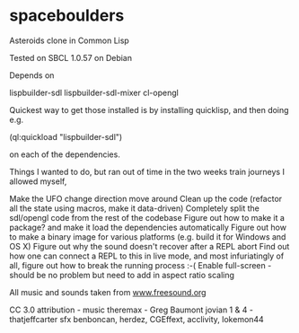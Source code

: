 spaceboulders
=============

Asteroids clone in Common Lisp

Tested on SBCL 1.0.57 on Debian


Depends on

lispbuilder-sdl
lispbuilder-sdl-mixer
cl-opengl

Quickest way to get those installed is by installing quicklisp, and then doing e.g.

(ql:quickload "lispbuilder-sdl")

on each of the dependencies.



Things I wanted to do, but ran out of time in the two weeks train journeys I allowed myself,

Make the UFO change direction move around
Clean up the code (refactor all the state using macros, make it data-driven)
Completely split the sdl/opengl code from the rest of the codebase
Figure out how to make it a package? and make it load the dependencies automatically
Figure out how to make a binary image for various platforms (e.g. build it for Windows and OS X)
Figure out why the sound doesn't recover after a REPL abort
Find out how one can connect a REPL to this in live mode, and most infuriatingly of all, figure out how to break the running process :-(
Enable full-screen - should be no problem but need to add in aspect ratio scaling


All music and sounds taken from  www.freesound.org

CC 3.0 attribution -
   music theremax - Greg Baumont
         jovian 1 & 4 - thatjeffcarter
   sfx   benboncan, herdez, CGEffext, acclivity, lokemon44